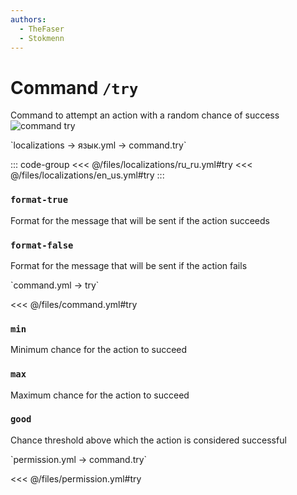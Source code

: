 ```yaml
---
authors:
  - TheFaser
  - Stokmenn
---
```


# Command `/try`

Command to attempt an action with a random chance of success
![command try](/commandtry.png)

[//]: # (localization)
<!--@include: @/parts/words.md#localization--> 
<!--@include: @/parts/words.md#path--> `localizations → язык.yml → command.try`

<!--@include: @/parts/words.md#default--> 

::: code-group
<<< @/files/localizations/ru_ru.yml#try
<<< @/files/localizations/en_us.yml#try
:::

### `format-true`

Format for the message that will be sent if the action succeeds

### `format-false`

Format for the message that will be sent if the action fails

[//]: # (command.yml)
<!--@include: @/parts/words.md#setting-->
<!--@include: @/parts/words.md#path--> `command.yml → try`

<!--@include: @/parts/words.md#default-->
<<< @/files/command.yml#try

<!--@include: @/parts/enable.md-->
<!--@include: @/parts/range.md-->

### `min`

Minimum chance for the action to succeed

### `max`

Maximum chance for the action to succeed

### `good`

Chance threshold above which the action is considered successful

<!--@include: @/parts/aliases.md-->
<!--@include: @/parts/destination.md-->
<!--@include: @/parts/cooldown.md-->
<!--@include: @/parts/sound.md-->

[//]: # (permission.yml)
<!--@include: @/parts/words.md#permission-->
<!--@include: @/parts/words.md#path--> `permission.yml → command.try`

<!--@include: @/parts/words.md#default-->
<<< @/files/permission.yml#try

<!--@include: @/parts/permission/permissionTier3.md-->
<!--@include: @/parts/permission/cooldown.md-->
<!--@include: @/parts/permission/sound.md-->